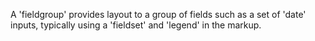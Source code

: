 A 'fieldgroup' provides layout to a group of fields such as a set of 'date' inputs, typically using a 'fieldset' and 'legend' in the markup.
